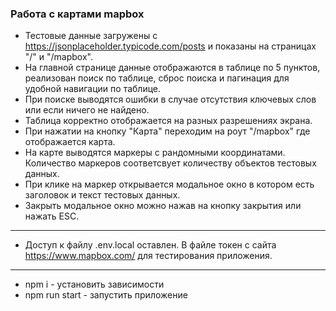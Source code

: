 ### Работа с картами mapbox
+ Тестовые данные загружены с https://jsonplaceholder.typicode.com/posts и показаны на страницах "/" и "/mapbox".
+ На главной странице данные отображаются в таблице по 5 пунктов, реализован поиск по таблице, сброс поиска и пагинация для удобной навигации по таблице.
+ При поиске выводятся ошибки в случае отсутствия ключевых слов или если ничего не найдено.
+ Таблица корректно отображается на разных разрешениях экрана.
+ При нажатии на кнопку "Карта" переходим на роут "/mapbox" где отображается карта.
+ На карте выводятся маркеры с рандомными координатами. Количество маркеров соответсвует количеству объектов тестовых данных.
+ При клике на маркер открывается модальное окно в котором есть заголовок и текст тестовых данных.
+ Закрыть модальное окно можно нажав на кнопку закрытия или нажать ESC.
***
+ Доступ к файлу .env.local оставлен. В файле токен с сайта https://www.mapbox.com/ для тестирования приложения.
***
+ npm i - установить зависимости
+ npm run start - запустить приложение